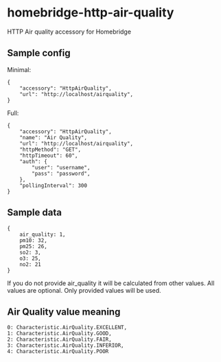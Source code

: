 # homebridge-http-air-quality
HTTP Air quality accessory for Homebridge

## Sample config

Minimal:

	{
		"accessory": "HttpAirQuality",
		"url": "http://localhost/airquality",
	}

Full:

	{
		"accessory": "HttpAirQuality",
		"name": "Air Quality",
		"url": "http://localhost/airquality",
		"httpMethod": "GET",
		"httpTimeout": 60",
		"auth": {
			"user": "username",
			"pass": "password",
		},
		"pollingInterval": 300
	}

## Sample data

	{
		air_quality: 1,
		pm10: 32,
		pm25: 26,
		so2: 3,
		o3: 25,
		no2: 21
	}

If you do not provide air_quality it will be calculated from other values.
All values are optional. Only provided values will be used.

## Air Quality value meaning

	0: Characteristic.AirQuality.EXCELLENT,
	1: Characteristic.AirQuality.GOOD,
	2: Characteristic.AirQuality.FAIR,
	3: Characteristic.AirQuality.INFERIOR,
	4: Characteristic.AirQuality.POOR
